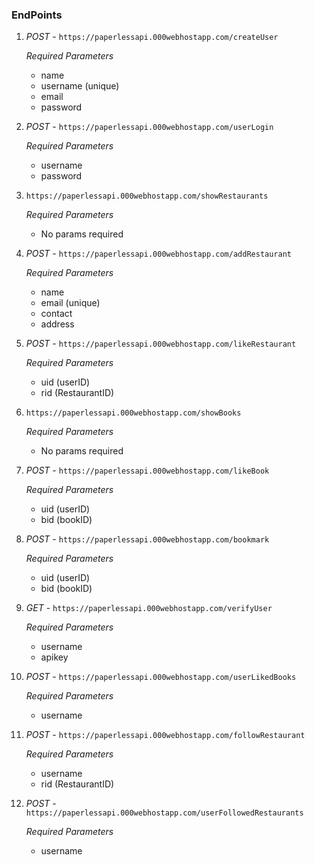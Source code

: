 ### EndPoints

1. *POST* - ```https://paperlessapi.000webhostapp.com/createUser```  
  
	*Required Parameters*
    - name
    - username (unique)
    - email
    - password  

2. *POST* - ```https://paperlessapi.000webhostapp.com/userLogin```
  
	*Required Parameters*  
    - username
    - password  

3. ```https://paperlessapi.000webhostapp.com/showRestaurants```
  
	*Required Parameters*
    - No params required

4. *POST* - ```https://paperlessapi.000webhostapp.com/addRestaurant```
  
	*Required Parameters*
    - name
    - email (unique)
    - contact
    - address  

5. *POST* - ```https://paperlessapi.000webhostapp.com/likeRestaurant```
  
	*Required Parameters*
    - uid (userID)
    - rid (RestaurantID)
   
6. ```https://paperlessapi.000webhostapp.com/showBooks```
  
	*Required Parameters*
    - No params required

7. *POST* - ```https://paperlessapi.000webhostapp.com/likeBook```
  
	*Required Parameters*
    - uid (userID)
    - bid (bookID)

8. *POST* - ```https://paperlessapi.000webhostapp.com/bookmark```
  
	*Required Parameters*
    - uid (userID)
    - bid (bookID)

9. *GET* - ```https://paperlessapi.000webhostapp.com/verifyUser```
  
	*Required Parameters*  
    - username
    - apikey  

10. *POST* - ```https://paperlessapi.000webhostapp.com/userLikedBooks```
  
	*Required Parameters*  
    - username
    
11. *POST* - ```https://paperlessapi.000webhostapp.com/followRestaurant```
  
	*Required Parameters*  
    - username
    - rid (RestaurantID)

12. *POST* - ```https://paperlessapi.000webhostapp.com/userFollowedRestaurants```
  
	*Required Parameters*  
    - username  